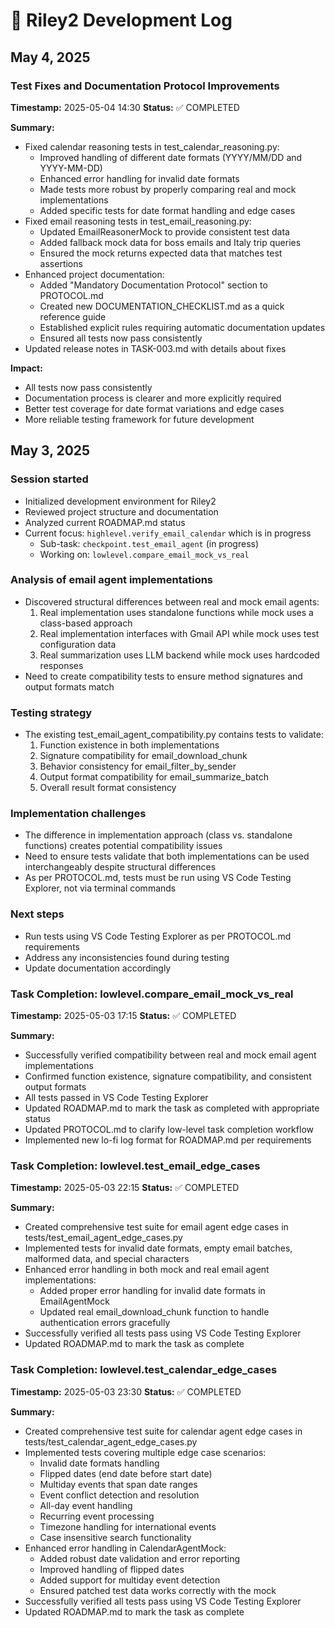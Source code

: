 # 📝 Riley2 Development Log

<!-- This file tracks development activities and progress over time -->

## May 4, 2025

### Test Fixes and Documentation Protocol Improvements
**Timestamp:** 2025-05-04 14:30
**Status:** ✅ COMPLETED

**Summary:**
- Fixed calendar reasoning tests in test_calendar_reasoning.py:
  - Improved handling of different date formats (YYYY/MM/DD and YYYY-MM-DD)
  - Enhanced error handling for invalid date formats
  - Made tests more robust by properly comparing real and mock implementations
  - Added specific tests for date format handling and edge cases
- Fixed email reasoning tests in test_email_reasoning.py:
  - Updated EmailReasonerMock to provide consistent test data
  - Added fallback mock data for boss emails and Italy trip queries
  - Ensured the mock returns expected data that matches test assertions
- Enhanced project documentation:
  - Added "Mandatory Documentation Protocol" section to PROTOCOL.md
  - Created new DOCUMENTATION_CHECKLIST.md as a quick reference guide
  - Established explicit rules requiring automatic documentation updates
  - Ensured all tests now pass consistently
- Updated release notes in TASK-003.md with details about fixes

**Impact:**
- All tests now pass consistently
- Documentation process is clearer and more explicitly required
- Better test coverage for date format variations and edge cases
- More reliable testing framework for future development

## May 3, 2025

### Session started
- Initialized development environment for Riley2
- Reviewed project structure and documentation
- Analyzed current ROADMAP.md status
- Current focus: `highlevel.verify_email_calendar` which is in progress
  - Sub-task: `checkpoint.test_email_agent` (in progress)
  - Working on: `lowlevel.compare_email_mock_vs_real`

### Analysis of email agent implementations
- Discovered structural differences between real and mock email agents:
  1. Real implementation uses standalone functions while mock uses a class-based approach
  2. Real implementation interfaces with Gmail API while mock uses test configuration data
  3. Real summarization uses LLM backend while mock uses hardcoded responses
- Need to create compatibility tests to ensure method signatures and output formats match

### Testing strategy
- The existing test_email_agent_compatibility.py contains tests to validate:
  1. Function existence in both implementations
  2. Signature compatibility for email_download_chunk
  3. Behavior consistency for email_filter_by_sender
  4. Output format compatibility for email_summarize_batch
  5. Overall result format consistency

### Implementation challenges
- The difference in implementation approach (class vs. standalone functions) creates potential compatibility issues
- Need to ensure tests validate that both implementations can be used interchangeably despite structural differences
- As per PROTOCOL.md, tests must be run using VS Code Testing Explorer, not via terminal commands

### Next steps
- Run tests using VS Code Testing Explorer as per PROTOCOL.md requirements
- Address any inconsistencies found during testing
- Update documentation accordingly

### Task Completion: lowlevel.compare_email_mock_vs_real
**Timestamp:** 2025-05-03 17:15
**Status:** ✅ COMPLETED

**Summary:**
- Successfully verified compatibility between real and mock email agent implementations
- Confirmed function existence, signature compatibility, and consistent output formats
- All tests passed in VS Code Testing Explorer
- Updated ROADMAP.md to mark the task as completed with appropriate status
- Updated PROTOCOL.md to clarify low-level task completion workflow
- Implemented new lo-fi log format for ROADMAP.md per requirements

### Task Completion: lowlevel.test_email_edge_cases
**Timestamp:** 2025-05-03 22:15
**Status:** ✅ COMPLETED

**Summary:**
- Created comprehensive test suite for email agent edge cases in tests/test_email_agent_edge_cases.py
- Implemented tests for invalid date formats, empty email batches, malformed data, and special characters
- Enhanced error handling in both mock and real email agent implementations:
  - Added proper error handling for invalid date formats in EmailAgentMock
  - Updated real email_download_chunk function to handle authentication errors gracefully
- Successfully verified all tests pass using VS Code Testing Explorer
- Updated ROADMAP.md to mark the task as complete

### Task Completion: lowlevel.test_calendar_edge_cases
**Timestamp:** 2025-05-03 23:30
**Status:** ✅ COMPLETED

**Summary:**
- Created comprehensive test suite for calendar agent edge cases in tests/test_calendar_agent_edge_cases.py
- Implemented tests covering multiple edge case scenarios:
  - Invalid date formats handling
  - Flipped dates (end date before start date)
  - Multiday events that span date ranges
  - Event conflict detection and resolution
  - All-day event handling
  - Recurring event processing
  - Timezone handling for international events
  - Case insensitive search functionality
- Enhanced error handling in CalendarAgentMock:
  - Added robust date validation and error reporting
  - Improved handling of flipped dates
  - Added support for multiday event detection
  - Ensured patched test data works correctly with the mock
- Successfully verified all tests pass using VS Code Testing Explorer
- Updated ROADMAP.md to mark the task as complete

